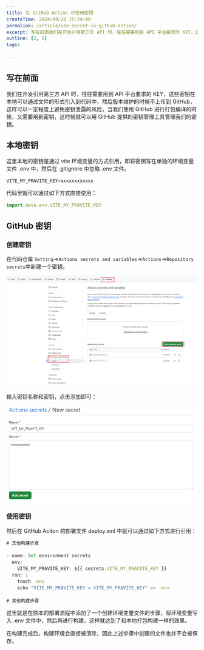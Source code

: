 ```yaml
---
title: 在 GitHub Action 中使用密钥
createTime: 2024/09/28 15:24:49
permalink: /article/use-secret-in-github-action/
excerpt: 写在前面我们在开发引用第三方 API 时，往往需要用到 API 平台要求的 KEY，这些密钥在本地可以通过文件的形式引入到代码中，然后版本维护的时候不上传到 GitHub，这样可以一定程度上避免密钥泄露的风险，当我们使用 GitHub 进行打包编译的时候，又需要用到密钥，这时候就可以用 Git...
outline: [2, 6]
tags:

---
```

## 写在前面
我们在开发引用第三方 API 时，往往需要用到 API 平台要求的 KEY，这些密钥在本地可以通过文件的形式引入到代码中，然后版本维护的时候不上传到 GitHub，这样可以一定程度上避免密钥泄露的风险，当我们使用 GitHub 进行打包编译的时候，又需要用到密钥，这时候就可以用 GitHub 提供的密钥管理工具管理我们的密钥。

## 本地密钥
这里本地的密钥是通过 vite 环境变量的方式引用，即将密钥写在单独的环境变量文件 .env 中，然后在 .gitignore 中忽略 .env 文件。

```javascript
VITE_MY_PRAVITE_KEY=xxxxxxxxxxxx
```

代码里就可以通过如下方式直接使用：

```javascript
import.meta.env.VITE_MY_PRAVITE_KEY
```

## GitHub 密钥
### 创建密钥
在代码仓库 `Setting`->`Actions secrets and variables`->`Actions`->`Repository secrets`中新建一个密钥。

![](../.vuepress/public/images/1727622824125-9dd0efd3-b96c-4ea1-b113-2ae9dc03f1a8.png)

输入密钥名称和密钥，点击添加即可：

![](../.vuepress/public/images/1727884212489-e1228296-06c2-4e17-9824-3afe4310c06c.png)

### 使用密钥
然后在 GitHub Aciton 的部署文件 deploy.xml 中就可以通过如下方式进行引用：

```javascript
# 其他构建步骤

- name: Set environment secrets
  env:
    VITE_MY_PRAVITE_KEY: ${{ secrets.VITE_MY_PRAVITE_KEY }}
  run: |
    touch .env
    echo "VITE_MY_PRAVITE_KEY = VITE_MY_PRAVITE_KEY" >> .env

# 其他构建步骤
```

这里就是在原本的部署流程中添加了一个创建环境变量文件的步骤，将环境变量写入 .env 文件中，然后再进行构建，这样就达到了和本地打包构建一样的效果。

在构建完成后，构建环境会直接被清除，因此上述步骤中创建的文件也并不会被保存。


